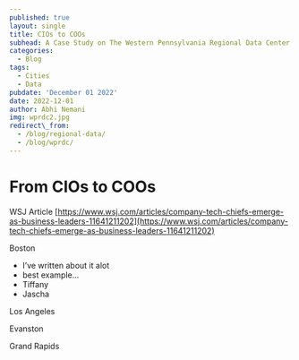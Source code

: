 ```yaml
---
published: true
layout: single
title: CIOs to COOs
subhead: A Case Study on The Western Pennsylvania Regional Data Center (WPRDC)
categories:
  - Blog
tags:
  - Cities
  - Data
pubdate: 'December 01 2022'
date: 2022-12-01
author: Abhi Nemani
img: wprdc2.jpg
redirect\_from: 
  - /blog/regional-data/
  - /blog/wprdc/
---
```


# From CIOs to COOs

WSJ Article
[https://www.wsj.com/articles/company-tech-chiefs-emerge-as-business-leaders-11641211202](https://www.wsj.com/articles/company-tech-chiefs-emerge-as-business-leaders-11641211202)

Boston
- I’ve written about it alot
- best example…
 - Tiffany
- Jascha

Los Angeles

Evanston

Grand Rapids



